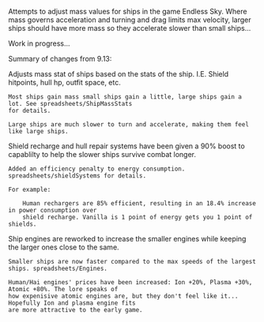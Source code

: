Attempts to adjust mass values for ships in the game Endless Sky. Where mass governs acceleration and turning and drag limits max velocity, larger ships should have more mass so they accelerate slower than small ships... 

Work in progress...

Summary of changes from 9.13:

Adjusts mass stat of ships based on the stats of the ship. I.E. Shield hitpoints,
hull hp, outfit space, etc.

	Most ships gain mass small ships gain a little, large ships gain a lot. See spreadsheets/ShipMassStats
	for details.

	Large ships are much slower to turn and accelerate, making them feel like large ships.

Shield recharge and hull repair systems have been given a 90% boost to capablilty to help the slower
ships survive combat longer.

	Added an efficiency penalty to energy consumption. spreadsheets/shieldSystems for details.
	
	For example:

		Human rechargers are 85% efficient, resulting in an 18.4% increase in power consumption over 
		shield recharge. Vanilla is 1 point of energy gets you 1 point of shields.

Ship engines are reworked to increase the smaller engines while keeping the larger ones close to the same.

	Smaller ships are now faster compared to the max speeds of the largest ships. spreadsheets/Engines.

	Human/Hai engines' prices have been increased: Ion +20%, Plasma +30%, Atomic +80%. The lore speaks of
	how expenisive atomic engines are, but they don't feel like it... Hopefully Ion and plasma engine fits
	are more attractive to the early game.